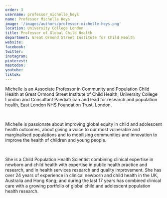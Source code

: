```yaml
---
order: 3
username: professor_michelle_heys
name: Professor Michelle Heys
image: '/images/authors/professor-michelle-heys.png'
location: University College London
title: Professor of Global Child Health
department: Great Ormond Street Institute for Child Health
website:
facebook:
twitter:
instagram: 
pinterest:
mastodon: 
youtube:
tiktok:
---
```


Michelle is an Associate Professor in Community and Population Child Health at Great Ormond Street Institute of Child Health, University College London and Consultant Paediatrican and lead for research and population health, East London NHS Foundation Trust, London.

<br />

Michelle is passionate about improving global equity in child and adolescent health outcomes, about giving a voice to our most vulnerable and marginalised populations and to mobilising communities and innovation to improve the health of children and young people.

<br />

She is a Child Population Health Scientist combining clinical expertise in newborn and child health with expertise in public health practice and research, and in health services research and quality improvement. She has over 24 years of experience in clinical newborn and child health in the UK, Australia and Hong Kong; and during the last 17 years has combined clinical care with a growing portfolio of global child and adolescent population health research.